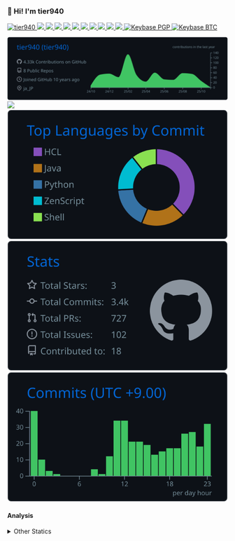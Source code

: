 ### 👋 Hi! I'm tier940

<p align="left"> 
  <a href="https://github.com/tier940/tier940/">
    <img src="https://komarev.com/ghpvc/?username=tier940" alt="tier940" />
  </a>
  <a href="http://twitter.com/tier940">
    <img height="20" src="https://img.shields.io/twitter/follow/tier940?label=Twitter&logo=twitter&style=flat" />
  </a>
  <a href="https://github.com/tier940">
    <img height="20" src="https://img.shields.io/github/followers/tier940?label=follow&logo=github&style=flat" />
  </a>
  <a href="https://www.reddit.com/user/tier940">
    <img height="20" src="https://img.shields.io/reddit/user-karma/combined/tier940?label=Reddit&logo=reddit&style=flat" />
  </a>
  <a href="https://stackoverflow.com/users/17317833/tier940">
    <img height="20" src="https://img.shields.io/stackexchange/stackoverflow/r/17317833?label=StackOverflow&logo=stack-overflow&style=flat" />
  </a>
  <a href="https://zenn.dev/tier940">
    <img height="20" src="https://zenn.badge.nikaera.com/s/tier940/likes" />
  </a>
  <a href="https://zenn.dev/tier940">
    <img height="20" src="https://zenn.badge.nikaera.com/s/tier940/followers" />
  </a>
  <a href="https://zenn.dev/tier940">
    <img height="20" src="https://zenn.badge.nikaera.com/s/tier940/articles" />
  </a>
  <a href="http://qiita.com/tier940">
    <img height="20" src="https://qiita-badge.apiapi.app/s/tier940/posts.svg" />
  </a>
  <a href="http://qiita.com/tier940">
    <img height="20" src="https://qiita-badge.apiapi.app/s/tier940/contributions.svg" />
  </a>
  <a href="https://github.com/tier940/tier940/">
    <img height="20" src="https://github.com/tier940/tier940/actions/workflows/main.yml/badge.svg" />
  </a>
  <a href="https://keybase.io/tier940">
    <img alt="Keybase PGP" src="https://img.shields.io/keybase/pgp/tier940">
  </a>
  <a href="https://keybase.io/tier940">
    <img alt="Keybase BTC" src="https://img.shields.io/keybase/btc/tier940">
  </a>
</p>

[![](https://raw.githubusercontent.com/tier940/tier940/main/profile-summary-card-output/github_dark/0-profile-details.svg)](https://github.com/vn7n24fzkq/github-profile-summary-cards)
[![](https://raw.githubusercontent.com/tier940/tier940/main/profile-summary-card-output/github_dark/1-repos-per-language.svg)](https://github.com/vn7n24fzkq/github-profile-summary-cards) [![](https://raw.githubusercontent.com/tier940/tier940/main/profile-summary-card-output/github_dark/2-most-commit-language.svg)](https://github.com/vn7n24fzkq/github-profile-summary-cards)
[![](https://raw.githubusercontent.com/tier940/tier940/main/profile-summary-card-output/github_dark/3-stats.svg)](https://github.com/vn7n24fzkq/github-profile-summary-cards) [![](https://raw.githubusercontent.com/tier940/tier940/main/profile-summary-card-output/github_dark/4-productive-time.svg)](https://github.com/vn7n24fzkq/github-profile-summary-cards)


#### Analysis
<!-- <img height="150" src="https://github.com/tier940/tier940/blob/master/images/stat.svg" alt="Alternative Text"/> -->

<details>
  <summary>Other Statics</summary>
  <!--START_SECTION:waka-->
![Code Time](http://img.shields.io/badge/Code%20Time-4%2C366%20hrs%2037%20mins-blue)

**🐱 My GitHub Data** 

> 📦 34.6 kB Used in GitHub's Storage 
 > 
> 💼 Opted to Hire
 > 
> 📜 8 Public Repositories 
 > 
> 🔑 5 Private Repositories 
 > 
**I'm an Early 🐤** 

```text
🌞 Morning                2488 commits        ████░░░░░░░░░░░░░░░░░░░░░   16.26 % 
🌆 Daytime                5604 commits        █████████░░░░░░░░░░░░░░░░   36.63 % 
🌃 Evening                5622 commits        █████████░░░░░░░░░░░░░░░░   36.75 % 
🌙 Night                  1586 commits        ███░░░░░░░░░░░░░░░░░░░░░░   10.37 % 
```
📅 **I'm Most Productive on Saturday** 

```text
Monday                   1517 commits        ██░░░░░░░░░░░░░░░░░░░░░░░   09.92 % 
Tuesday                  2510 commits        ████░░░░░░░░░░░░░░░░░░░░░   16.41 % 
Wednesday                1873 commits        ███░░░░░░░░░░░░░░░░░░░░░░   12.24 % 
Thursday                 1613 commits        ███░░░░░░░░░░░░░░░░░░░░░░   10.54 % 
Friday                   2135 commits        ███░░░░░░░░░░░░░░░░░░░░░░   13.95 % 
Saturday                 2873 commits        █████░░░░░░░░░░░░░░░░░░░░   18.78 % 
Sunday                   2779 commits        █████░░░░░░░░░░░░░░░░░░░░   18.16 % 
```


📊 **This Week I Spent My Time On** 

```text
🕑︎ Time Zone: Asia/Tokyo

💬 Programming Languages: 
Other                    22 hrs 54 mins      ██████████████████████░░░   89.11 % 
Java                     1 hr 33 mins        ██░░░░░░░░░░░░░░░░░░░░░░░   06.09 % 
Markdown                 19 mins             ░░░░░░░░░░░░░░░░░░░░░░░░░   01.29 % 
Git                      11 mins             ░░░░░░░░░░░░░░░░░░░░░░░░░   00.77 % 
JSON                     10 mins             ░░░░░░░░░░░░░░░░░░░░░░░░░   00.68 % 

🔥 Editors: 
Edge                     20 hrs 55 mins      ████████████████████░░░░░   81.36 % 
IntelliJ IDEA            1 hr 55 mins        ██░░░░░░░░░░░░░░░░░░░░░░░   07.45 % 
Chrome                   1 hr 31 mins        █░░░░░░░░░░░░░░░░░░░░░░░░   05.94 % 
VS Code                  1 hr 20 mins        █░░░░░░░░░░░░░░░░░░░░░░░░   05.24 % 

💻 Operating System: 
Windows                  23 hrs 54 mins      ███████████████████████░░   92.96 % 
Unknown OS               1 hr 31 mins        █░░░░░░░░░░░░░░░░░░░░░░░░   05.94 % 
Linux                    16 mins             ░░░░░░░░░░░░░░░░░░░░░░░░░   01.10 % 
```

**I Mostly Code in Java** 

```text
Java                     14 repos            ████████████░░░░░░░░░░░░░   48.28 % 
ZenScript                3 repos             ███░░░░░░░░░░░░░░░░░░░░░░   10.34 % 
Shell                    2 repos             ██░░░░░░░░░░░░░░░░░░░░░░░   06.90 % 
Python                   2 repos             ██░░░░░░░░░░░░░░░░░░░░░░░   06.90 % 
HTML                     1 repo              █░░░░░░░░░░░░░░░░░░░░░░░░   03.45 % 
```



**Timeline**

![Lines of Code chart](https://raw.githubusercontent.com/tier940/tier940/main/assets/bar_graph.png)


 Last Updated on 31/08/2024 00:07:45 UTC
<!--END_SECTION:waka-->
</details>
